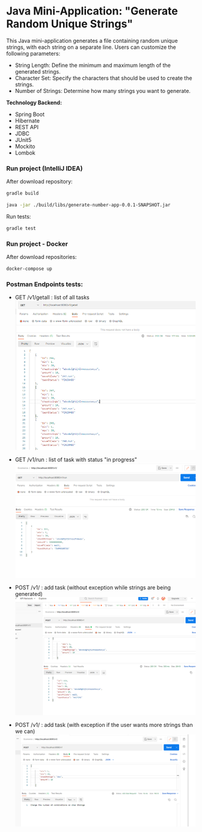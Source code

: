 #                             Java Mini-Application: "Generate Random Unique Strings"

This Java mini-application generates a file containing random unique strings, with each string on a separate line. Users can customize the following parameters:

- String Length: Define the minimum and maximum length of the generated strings.
- Character Set: Specify the characters that should be used to create the strings.
- Number of Strings: Determine how many strings you want to generate.

**Technology Backend:**

- Spring Boot
- Hibernate
- REST API
- JDBC
- JUnit5
- Mockito
- Lombok





###  Run project (IntelliJ IDEA)

After download repository:

```bash
gradle build
```
```bash
java -jar ./build/libs/generate-number-app-0.0.1-SNAPSHOT.jar
```
Run tests:
```bash
gradle test
```


###  Run project - Docker 

After download repositories:

```bash
docker-compose up 
```



### Postman Endpoints tests:

- GET /v1/getall   : list of all tasks
![alt text for image](https://github.com/gkowalczyk/generate-random-sting-app/blob/main/src/main/resources/getall.bmp)

- GET /v1/run   : list of task with status "in progress"
  ![alt text for image](https://github.com/gkowalczyk/generate-random-sting-app/blob/main/src/main/resources/getrun.bmp)

- POST /v1/   : add task (without exception while strings are being generated)
  ![alt text for image](https://github.com/gkowalczyk/generate-random-sting-app/blob/main/src/main/resources/post%20without%20exception.bmp)


- POST /v1/   : add task (with exception if the user wants more strings than we can)
  ![alt text for image](https://github.com/gkowalczyk/generate-random-sting-app/blob/main/src/main/resources/post%20with%20exception.bmp)
